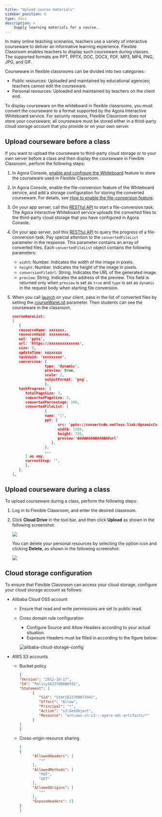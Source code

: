```yaml
---
title: "Upload course materials"
sidebar_position: 6
type: docs
description: >
    Supply learning materials for a course. 
---
```



In many online teaching scenarios, teachers use a variety of interactive courseware to deliver an informative learning experience. Flexible Classroom enables teachers to display such courseware during classes. The supported formats are PPT, PPTX, DOC, DOCX, PDF, MP3, MP4, PNG, JPG, and GIF. 

Courseware in flexible classrooms can be divided into two categories:

- Public resources: Uploaded and maintained by educational agencies; teachers cannot edit the courseware.
- Personal resources: Uploaded and maintained by teachers on the client end.

To display courseware on the whiteboard in flexible classrooms, you must convert the courseware to a format supported by the Agora Interactive Whiteboard service. For security reasons, Flexible Classroom does not store your courseware; all courseware must be stored either in a third-party cloud storage account that you provide or on your own server.

## Upload courseware before a class

If you want to upload the courseware to third-party cloud storage or to your own server before a class and then display the courseware in Flexible Classroom, perform the following steps:

1. In Agora Console, [enable and configure the Whiteboard](../../interactive-whiteboard/develop/enable-whiteboard) feature to store the courseware used in Flexible Classroom.

1. In Agora Console, enable the file-conversion feature of the Whiteboard service, and add a storage configuration for storing the converted courseware. For details, see [How to enable the file-conversion feature](../../interactive-whiteboard/develop/file-conversion-overview).

1. On your app server, call this [RESTful API](../../interactive-whiteboard/reference/whiteboard-api/file-conversion#start-file-conversion) to start a file-conversion task. The Agora Interactive Whiteboard service uploads the converted files to the third-party cloud storage that you have configured in Agora Console.

1. On your app server, poll this [RESTful API](../../interactive-whiteboard/reference/whiteboard-api/file-conversion#query-the-progress-of-a-file-conversion-task) to query the progress of a file-conversion task. Pay special attention to the `convertedFileList` parameter in the response. This parameter contains an array of converted files. Each `convertedFileList` object contains the following parameters:

   - `width`: Number. Indicates the width of the image in pixels.
   - `height`: Number. Indicates the height of the image in pixels.
   - `conversionFileUrl`: String. Indicates the URL of the generated image.
   - `preview`: String. Indicates the address of the preview. This field is returned only when `preview` is set as `true` and `type` is set as `dynamic` in the request body when starting file conversion.

1. When you call [launch](../client-api/classroom-sdk#launch) on your client, pass in the list of converted files by setting the [courseWareList](../reference/classroom-sdk#configcourseware) parameter. Then students can see the courseware in the classroom.

   ```json
   courseWareList:
   [
      {
      resourceName: xxxxxxx,
      resourceUuid: xxxxxxxxx,
      ext: 'pptx',
      url: 'https://xxxxxxxxxxxxxx',
      size: 0,
      updateTime: xxxxxxxx
      taskUuid: 'xxxxxxxxx',
      conversion: {
                  type: 'dynamic',
                  preview: true,
                  scale: 2,
                  outputFormat: 'png',
                  },
      taskProgress: {
         totalPageSize: 3,
         convertedPageSize: 3,
         convertedPercentage: 100,
         convertedFileList: [
                  {
                  name: '1',
                  ppt: {
                        src: 'pptx://convertcdn.netless.link/dynamicConvert/3bxxxxxxx/1.slide',
                        width: 1280,
                        height: 720,
                        preview:'dddddddddddddddurl'
                     },
                  },
                  ...
         ] as any,
         currentStep: '',
         },
      },
   ],
   ```

## Upload courseware during a class

To upload courseware during a class, perform the following steps:

1. Log in to Flexible Classroom, and enter the desired classroom.

1. Click **Cloud Drive** in the tool bar, and then click **Upload** as shown in the following screenshot:

   ![](https://web-cdn.agora.io/docs-files/1663562311451)

   You can delete your personal resources by selecting the option icon and clicking **Delete**, as shown in the following screenshot:

   ![](https://web-cdn.agora.io/docs-files/1663562326661)

## Cloud storage configuration

To ensure that Flexible Classroom can access your cloud storage, configure your cloud storage account as follows:

* Alibaba Cloud OSS account

   * Ensure that read and write permissions are set to public read.

   * Cross domain rule configuration
      * Configure Source and Allow Headers according to your actual situation.
      * Exposure Headers must be filled in according to the figure below:

     ![alibaba-cloud-storage-config](/images/flexible-classroom/alibaba-cloud-storage-config.png)

* AWS S3 accounts

   * Bucket policy

      ```json
      {
      "Version": "2012-10-17",
      "Id": "Policy1622700880591",
      "Statement": [
            {
               "Sid": "Stmt1622700872941",
               "Effect": "Allow",
               "Principal": "*",
               "Action": "s3:GetObject",
               "Resource": "arn:aws-cn:s3:::agora-adc-artifacts/*"
            }
      ]
      }
      ```

   * Cross-origin resource sharing

      ```json
      [
      {
            "AllowedHeaders": [
               "*"
            ],
            "AllowedMethods": [
               "PUT",
               "GET"
            ],
            "AllowedOrigins": [
               "*"
            ],
            "ExposeHeaders": []
      }
      ]
      ```
